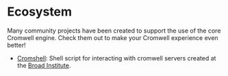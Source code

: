 # Ecosystem

Many community projects have been created to support the use of the core Cromwell engine. Check them out to make your Cromwell experience even better!

* [Cromshell](https://github.com/broadinstitute/cromshell): Shell script for interacting with cromwell servers created at the [Broad Institute](https://github.com/broadinstitute).
